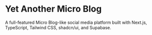 # Yet Another Micro Blog

A full-featured Micro Blog-like social media platform built with Next.js, TypeScript, Tailwind CSS, shadcn/ui, and Supabase.

## 